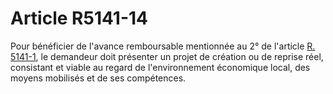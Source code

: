 # Article R5141-14

  
Pour bénéficier de l'avance remboursable mentionnée au 2° de l'article [R. 5141-1][1], le demandeur doit présenter un projet de création ou de reprise réel, consistant et viable au regard de l'environnement économique local, des moyens mobilisés et de ses compétences.

 [1]: /affichCodeArticle.do?cidTexte=LEGITEXT000006072050&idArticle=LEGIARTI000018495072&dateTexte=&categorieLien=cid